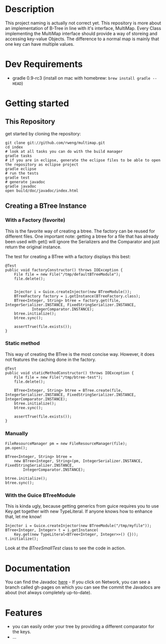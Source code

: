 # Description

This project naming is actually not correct yet.
This repository is more about an implementation of B-Tree in line with it's interface, MultiMap.
Every Class implementing the MultiMap interface should provide a way of storeing and accessing key-value Objects.
The difference to a normal map is mainly that one key can have multiple values.

# Dev Requirements

- gradle 0.9-rc3 (install on mac with homebrew: `brew install gradle --HEAD`)

# Getting started

## This Repository

get started by cloning the repository:

    git clone git://github.com/rweng/multimap.git
    cd index
    # look at all tasks you can do with the build manager
    gradle tasks
    # if you are in eclipse, generate the eclipse files to be able to open the repository as eclipse project
    gradle eclipse
    # run the tests
    gradle test
    # generate javadoc
    gradle javadoc
    open build/doc/javadoc/index.html

## Creating a BTree Instance

### With a Factory (favorite)

This is the favorite way of creating a btree. The factory can be reused for different files.
One important note: getting a btree for a file that has already been used with get() will ignore
the Serializers and the Comparator and just return the original instance.

The test for creating a BTree with a factory displays this best:

    @Test
	public void factoryConstructor() throws IOException {
		File file = new File("/tmp/defaultBTreeModule");
		file.delete();


		Injector i = Guice.createInjector(new BTreeModule());
		BTreeFactory factory = i.getInstance(BTreeFactory.class);
		BTree<Integer, String> btree = factory.get(file, IntegerSerializer.INSTANCE, FixedStringSerializer.INSTANCE,
				IntegerComparator.INSTANCE);
		btree.initialize();
		btree.sync();

		assertTrue(file.exists());
	}

### Static method

This way of creating the BTree is the most concise way. However, it does not features the caching done in the factory.

	@Test
	public void staticMethodConstructor() throws IOException {
		File file = new File("/tmp/btree-test");
		file.delete();

		BTree<Integer, String> btree = BTree.create(file, IntegerSerializer.INSTANCE, FixedStringSerializer.INSTANCE, IntegerComparator.INSTANCE);
		btree.initialize();
		btree.sync();

		assertTrue(file.exists());
	}

### Manually

    FileResourceManager pm = new FileResourceManager(file);
	pm.open();

	BTree<Integer, String> btree =
		new BTree<Integer, String>(pm, IntegerSerializer.INSTANCE, FixedStringSerializer.INSTANCE,
	        IntegerComparator.INSTANCE);

    btree.initialize();
    btree.sync();

### With the Guice BTreeModule

This is kinda ugly, because getting generics from guice requires you to use Key.get together with new TypeLiteral.
If anyone knows how to enhance that, let me know!

    Injector i = Guice.createInjector(new BTreeModule("/tmp/myfile"));
    BTree<Integer, Integer> t = i.getInstance(
        Key.get(new TypeLiteral<BTree<Integer, Integer>>() {}));
    t.initialize();

Look at the *BTreeSmallTest* class to see the code in action.

# Documentation

You can find the Javadoc [here](http://rweng.github.com/multimap/doc/) -
If you click on Network, you can see a branch called gh-pages on which you can see the commit the Javadocs are about (not always completely up-to-date).

# Features

- you can easily order your tree by providing a different comparator for the keys.
- ...

